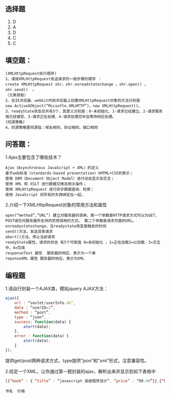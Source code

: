 ## 选择题
1. D 
2. A 
3. D 
4. C
5. C  

## 填空题：

	(XMLHttpRequest执行顺序)
	1、请按XMLHttpRequest发送请求的一般步骤的顺序 ：
	create XMLHttpRequest xhr，xhr.onreadstatechange ，xhr.open() ，xhr.send()  。
	（元素获取）
	2、在IE浏览器、webkit内核浏览器上创建XMLHttpRequest对象的方法分别是
	new ActiveXObject(“Micsofte.XMLHTTP”)，new XMLHttpRequest()。
	3、readyState状态总共有5个，其意义分别是：0-未初始化、1-请求已经建立、2-请求服务端已经接受、3-请求正在处理、4-请求处理完毕且等待响应处理。
	(同源策略)
	4、同源策略里同源指：域名相同，协议相同，端口相同

## 问答题：

1.Ajax主要包含了哪些技术？

	Ajax（Asynchronous JavaScript + XML）的定义
	基于web标准（standards-based presentation）XHTML+CSS的表示；
	使用 DOM（Document Object Model）进行动态显示及交互；
	使用 XML 和 XSLT 进行数据交换及相关操作；
	使用 XMLHttpRequest 进行异步数据查询、检索；
	使用 JavaScript 将所有的东西绑定在一起。

2.介绍一下XMLHttpRequest对象的常用方法和属性

	open(“method”,”URL”) 建立对服务器的调用，第一个参数是HTTP请求方式可以为GET，POST或任何服务器所支持的您想调用的方式。 第二个参数是请求页面的URL。
	onreadystatechange，当readystate改变是触发的时间
	send()方法，发送具体请求
	abort()方法，停止当前请求
	readyState属性，请求的状态 有5个可取值 0=未初始化 ，1=正在加载2=以加载，3=交互中，4=完成
	responseText 属性  服务器的响应，表示为一个串
	reponseXML 属性 服务器的响应，表示为XML


## 编程题

1.请自行封装一个AJAX类，模拟jquery AJAX方法：

```javascript
ajax({
	url : “sevlet/userInfo.do”,
	data : “userID=1”,
	method : “post”,
	type : “json”,
	success: function(data) {
		alert(data);
	},
	error : function(data) {
		alert(data);
	}
});
```

提供get/post两种请求方式，type提供”json”和”xml”形式，注意兼容性。


2.给定一个XML，让你通过第一题封装的ajax，解析出来并显示到如下表格中

```javascript	
[{“book” : { “title” : “javascript 高级程序设计”, “price” : “99.00”}},{“book” : { “title” : “JQuery 权威指南”, “price” : “59.00”}}]
```


	书名	价格
	
